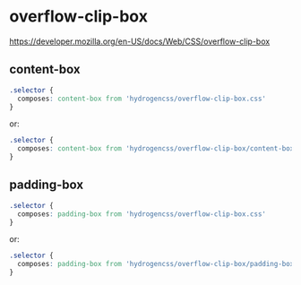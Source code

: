 # overflow-clip-box

https://developer.mozilla.org/en-US/docs/Web/CSS/overflow-clip-box

## content-box
```css
.selector {
  composes: content-box from 'hydrogencss/overflow-clip-box.css'
}
```

or:
```css
.selector {
  composes: content-box from 'hydrogencss/overflow-clip-box/content-box.css'
}
```

## padding-box
```css
.selector {
  composes: padding-box from 'hydrogencss/overflow-clip-box.css'
}
```

or:
```css
.selector {
  composes: padding-box from 'hydrogencss/overflow-clip-box/padding-box.css'
}
```

